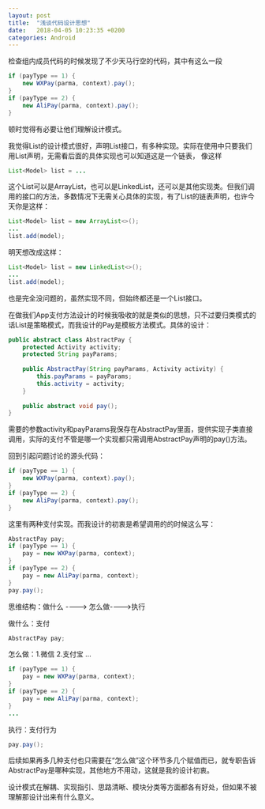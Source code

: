 ```yaml
---
layout: post
title:  "浅谈代码设计思想"
date:   2018-04-05 10:23:35 +0200
categories: Android
---
```


检查组内成员代码的时候发现了不少天马行空的代码，其中有这么一段

```java
if (payType == 1) {
    new WXPay(parma, context).pay();
}
if (payType == 2) {
    new AliPay(parma, context).pay();
}
```

顿时觉得有必要让他们理解设计模式。

我觉得List的设计模式很好，声明List接口，有多种实现。实际在使用中只要我们用List声明，无需看后面的具体实现也可以知道这是一个链表， 像这样

```java
List<Model> list = ...
```

这个List可以是ArrayList，也可以是LinkedList，还可以是其他实现类。但我们调用的接口的方法，多数情况下无需关心具体的实现，有了List的链表声明，也许今天你是这样：

```java
List<Model> list = new ArrayList<>();
...
list.add(model);
```

明天想改成这样：

```java
List<Model> list = new LinkedList<>();
...
list.add(model);
```

也是完全没问题的，虽然实现不同，但始终都还是一个List接口。

在做我们App支付方法设计的时候我吸收的就是类似的思想，只不过要归类模式的话List是策略模式，而我设计的Pay是模板方法模式。具体的设计：

```java
public abstract class AbstractPay {
    protected Activity activity;
    protected String payParams;
    
    public AbstractPay(String payParams, Activity activity) {
        this.payParams = payParams;
        this.activity = activity;
    }
    
    public abstract void pay();
}
```

需要的参数activity和payParams我保存在AbstractPay里面，提供实现子类直接调用，实际的支付不管是哪一个实现都只需调用AbstractPay声明的pay()方法。

回到引起问题讨论的源头代码：

```java
if (payType == 1) {
    new WXPay(parma, context).pay();
}
if (payType == 2) {
    new AliPay(parma, context).pay();
}
```

这里有两种支付实现。而我设计的初衷是希望调用的的时候这么写：

```java
AbstractPay pay;
if (payType == 1) {
    pay = new WXPay(parma, context);
}
if (payType == 2) {
    pay = new AliPay(parma, context);
}
pay.pay();
```

思维结构：做什么 ----> 怎么做---->执行

做什么：支付

```java
AbstractPay pay;
```

怎么做：1.微信 2.支付宝 ...

```java
if (payType == 1) {
    pay = new WXPay(parma, context);
}
if (payType == 2) {
    pay = new AliPay(parma, context);
}
...
```

执行：支付行为

```java
pay.pay();
```

后续如果再多几种支付也只需要在“怎么做”这个环节多几个赋值而已，就专职告诉AbstractPay是哪种实现，其他地方不用动，这就是我的设计初衷。

设计模式在解耦、实现指引、思路清晰、模块分类等方面都各有好处，但如果不被理解那设计出来有什么意义。